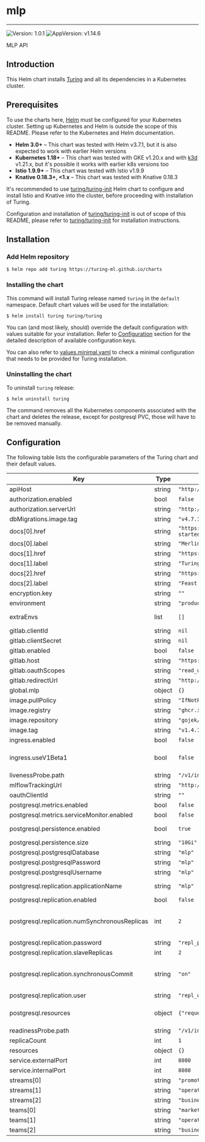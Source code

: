 # mlp

---
![Version: 1.0.1](https://img.shields.io/badge/Version-1.0.1-informational?style=flat-square)
![AppVersion: v1.14.6](https://img.shields.io/badge/AppVersion-v1.14.6-informational?style=flat-square)

MLP API

## Introduction

This Helm chart installs [Turing](https://github.com/caraml-dev/turing) and all its dependencies in a Kubernetes cluster.

## Prerequisites

To use the charts here, [Helm](https://helm.sh/) must be configured for your
Kubernetes cluster. Setting up Kubernetes and Helm is outside the scope of
this README. Please refer to the Kubernetes and Helm documentation.

- **Helm 3.0+** – This chart was tested with Helm v3.7.1, but it is also expected to work with earlier Helm versions
- **Kubernetes 1.18+** – This chart was tested with GKE v1.20.x and with [k3d](https://github.com/rancher/k3d) v1.21.x,
but it's possible it works with earlier k8s versions too
- **Istio 1.9.9+** – This chart was tested with Istio v1.9.9
- **Knative 0.18.3+, <1.x** – This chart was tested with Knative 0.18.3

It's recommended to use [turing/turing-init](https://github.com/caraml-dev/turing/blob/main/infra/charts/turing-init/README.md) Helm chart
to configure and install Istio and Knative into the cluster, before proceeding with installation of Turing.

Configuration and installation of [turing/turing-init](https://github.com/caraml-dev/turing/blob/main/infra/charts/turing-init/README.md)
is out of scope of this README, please refer to [turing/turing-init](https://github.com/caraml-dev/turing/blob/main/infra/charts/turing-init/README.md)
for installation instructions.

## Installation

### Add Helm repository

```shell
$ helm repo add turing https://turing-ml.github.io/charts
```

### Installing the chart

This command will install Turing release named `turing` in the `default` namespace.
Default chart values will be used for the installation:
```shell
$ helm install turing turing/turing
```

You can (and most likely, should) override the default configuration with values suitable for your installation.
Refer to [Configuration](#configuration) section for the detailed description of available configuration keys.

You can also refer to [values.minimal.yaml](./values.minimal.yaml) to check a minimal configuration that needs
to be provided for Turing installation.

### Uninstalling the chart

To uninstall `turing` release:
```shell
$ helm uninstall turing
```

The command removes all the Kubernetes components associated with the chart and deletes the release,
except for postgresql PVC, those will have to be removed manually.

## Configuration

The following table lists the configurable parameters of the Turing chart and their default values.

| Key | Type | Default | Description |
|-----|------|---------|-------------|
| apiHost | string | `"http://mlp/v1"` |  |
| authorization.enabled | bool | `false` |  |
| authorization.serverUrl | string | `"http://mlp-authorization-keto"` |  |
| dbMigrations.image.tag | string | `"v4.7.1"` |  |
| docs[0].href | string | `"https://github.com/gojek/merlin/blob/main/docs/getting-started/README.md"` |  |
| docs[0].label | string | `"Merlin User Guide"` |  |
| docs[1].href | string | `"https://github.com/caraml-dev/turing"` |  |
| docs[1].label | string | `"Turing User Guide"` |  |
| docs[2].href | string | `"https://docs.feast.dev/user-guide/overview"` |  |
| docs[2].label | string | `"Feast User Guide"` |  |
| encryption.key | string | `""` |  |
| environment | string | `"production"` |  |
| extraEnvs | list | `[]` | List of extra environment variables to add to MLP API server container |
| gitlab.clientId | string | `nil` |  |
| gitlab.clientSecret | string | `nil` |  |
| gitlab.enabled | bool | `false` |  |
| gitlab.host | string | `"https://gitlab.com"` |  |
| gitlab.oauthScopes | string | `"read_user"` |  |
| gitlab.redirectUrl | string | `"http://mlp/settings/connected-accounts"` |  |
| global.mlp | object | `{}` |  |
| image.pullPolicy | string | `"IfNotPresent"` |  |
| image.registry | string | `"ghcr.io"` |  |
| image.repository | string | `"gojek/mlp"` |  |
| image.tag | string | `"v1.4.16"` |  |
| ingress.enabled | bool | `false` |  |
| ingress.useV1Beta1 | bool | `false` | Whether to use networking.k8s.io/v1 (k8s version >= 1.19) or networking.k8s.io/v1beta1 (1.16 >= k8s version >= 1.22) |
| livenessProbe.path | string | `"/v1/internal/live"` |  |
| mlflowTrackingUrl | string | `"http://mlflow.mlp"` |  |
| oauthClientId | string | `""` |  |
| postgresql.metrics.enabled | bool | `false` |  |
| postgresql.metrics.serviceMonitor.enabled | bool | `false` |  |
| postgresql.persistence.enabled | bool | `true` | Persist Postgresql data in a Persistent Volume Claim |
| postgresql.persistence.size | string | `"10Gi"` |  |
| postgresql.postgresqlDatabase | string | `"mlp"` |  |
| postgresql.postgresqlPassword | string | `"mlp"` |  |
| postgresql.postgresqlUsername | string | `"mlp"` |  |
| postgresql.replication.applicationName | string | `"mlp"` | Replication Cluster application name. Useful for defining multiple replication policies |
| postgresql.replication.enabled | bool | `false` |  |
| postgresql.replication.numSynchronousReplicas | int | `2` | From the number of `slaveReplicas` defined above, set the number of those that will have synchronous replication NOTE: It cannot be > slaveReplicas |
| postgresql.replication.password | string | `"repl_password"` |  |
| postgresql.replication.slaveReplicas | int | `2` |  |
| postgresql.replication.synchronousCommit | string | `"on"` | Set synchronous commit mode: on, off, remote_apply, remote_write and local ref: https://www.postgresql.org/docs/9.6/runtime-config-wal.html#GUC-WAL-LEVEL |
| postgresql.replication.user | string | `"repl_user"` |  |
| postgresql.resources | object | `{"requests":{"cpu":"500m","memory":"256Mi"}}` | Configure resource requests and limits ref: http://kubernetes.io/docs/user-guide/compute-resources/ |
| readinessProbe.path | string | `"/v1/internal/ready"` |  |
| replicaCount | int | `1` |  |
| resources | object | `{}` |  |
| service.externalPort | int | `8080` |  |
| service.internalPort | int | `8080` |  |
| streams[0] | string | `"promotion-marketing"` |  |
| streams[1] | string | `"operation-strategy"` |  |
| streams[2] | string | `"business-analyst"` |  |
| teams[0] | string | `"marketing"` |  |
| teams[1] | string | `"operation"` |  |
| teams[2] | string | `"business"` |  |
